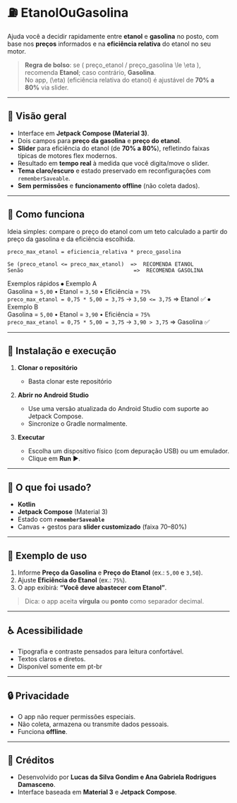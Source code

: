 # ⛽️ EtanolOuGasolina

Ajuda você a decidir rapidamente entre **etanol** e **gasolina** no posto, com base nos **preços** informados e na **eficiência relativa** do etanol no seu motor.

> **Regra de bolso**: se \( preço\_etanol / preço\_gasolina \le \eta \), recomenda **Etanol**; caso contrário, **Gasolina**.  
> No app, \(\eta\) (eficiência relativa do etanol) é ajustável de **70% a 80%** via slider.

---

## 📲 Visão geral

- Interface em **Jetpack Compose (Material 3)**.
- Dois campos para **preço da gasolina** e **preço do etanol**.
- **Slider** para eficiência do etanol (de **70% a 80%**), refletindo faixas típicas de motores flex modernos.
- Resultado em **tempo real** à medida que você digita/move o slider.
- **Tema claro/escuro** e estado preservado em reconfigurações com `rememberSaveable`.
- **Sem permissões** e **funcionamento offline** (não coleta dados).

---

## 🧠 Como funciona

Ideia simples: compare o preço do etanol com um teto calculado a partir do preço da gasolina e da eficiência escolhida.
```
preco_max_etanol = eficiencia_relativa * preco_gasolina

Se (preco_etanol <= preco_max_etanol)  =>  RECOMENDA ETANOL
Senão                                   =>  RECOMENDA GASOLINA
```
Exemplos rápidos
⦁	Exemplo A  
Gasolina = `5,00` • Etanol = `3,50` • Eficiência = `75%`  
`preco_max_etanol = 0,75 * 5,00 = 3,75` → `3,50 <= 3,75` ⇒ Etanol ✅
⦁	Exemplo B  
Gasolina = `5,00` • Etanol = `3,90` • Eficiência = `75%`  
`preco_max_etanol = 0,75 * 5,00 = 3,75` → `3,90 > 3,75` ⇒ Gasolina ✅


---

## 🚀 Instalação e execução

1. **Clonar o repositório**
   - Basta clonar este repositório

3. **Abrir no Android Studio**
   - Use uma versão atualizada do Android Studio com suporte ao Jetpack Compose.
   - Sincronize o Gradle normalmente.

4. **Executar**
   - Escolha um dispositivo físico (com depuração USB) ou um emulador.
   - Clique em **Run** ▶️.

---

## 🧩 O que foi usado?

- **Kotlin**
- **Jetpack Compose** (Material 3)
- Estado com **`rememberSaveable`**
- Canvas + gestos para **slider customizado** (faixa 70–80%)

---

## 🧪 Exemplo de uso

1. Informe **Preço da Gasolina** e **Preço do Etanol** (ex.: `5,00` e `3,50`).  
2. Ajuste **Eficiência do Etanol** (ex.: `75%`).  
3. O app exibirá: **“Você deve abastecer com Etanol”**.

> Dica: o app aceita **vírgula** ou **ponto** como separador decimal.

---

## ♿ Acessibilidade

- Tipografia e contraste pensados para leitura confortável.
- Textos claros e diretos.
- Disponível somente em pt-br

---

## 🔒 Privacidade

- O app não requer permissões especiais.
- Não coleta, armazena ou transmite dados pessoais.
- Funciona **offline**.


---

## 📎 Créditos

- Desenvolvido por **Lucas da Silva Gondim e Ana Gabriela Rodrigues Damasceno**.  
- Interface baseada em **Material 3** e **Jetpack Compose**.


